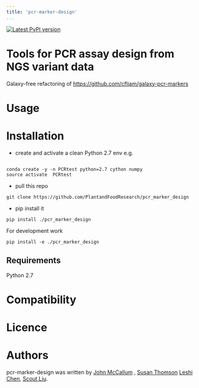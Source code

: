 ```yaml
---
title: 'pcr-marker-design'
...
```


[![Latest PyPI version](https://img.shields.io/pypi/v/pcr-marker-design.svg)](https://pypi.python.org/pypi/pcr-marker-design)



# Tools for PCR assay design from NGS variant data

Galaxy-free refactoring of https://github.com/cfljam/galaxy-pcr-markers

Usage
=====

Installation
============

- create and activate  a clean Python 2.7 env
e.g.
```

conda create -y -n PCRtest python=2.7 cython numpy
source activate  PCRtest
```
- pull this repo

```
git clone https://github.com/PlantandFoodResearch/pcr_marker_design
```
- pip install it
```
pip install ./pcr_marker_design
```

For development work
```
pip install -e ./pcr_marker_design
```

Requirements
------------

Python 2.7

Compatibility
=============

Licence
=======

Authors
=======

pcr-marker-design was written by [John
McCallum](john.mccallum@plantandfood.co.nz) ,
[Susan Thomson](susan.thomson@plantandfood.co.nz) [Leshi Chen](), [Scout Liu]().
